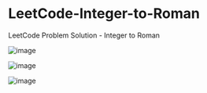 # LeetCode-Integer-to-Roman
LeetCode Problem Solution - Integer to Roman


![image](https://user-images.githubusercontent.com/87309254/179058333-f2b7e540-dc1c-4b66-8527-d2ea2e335d50.png)

![image](https://user-images.githubusercontent.com/87309254/179058408-a67e7cdf-2701-4aa9-8e4c-42e7407c5f7b.png)

![image](https://user-images.githubusercontent.com/87309254/179058442-52add351-240f-45ef-a44f-f21d74371ee7.png)
